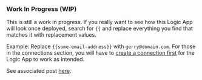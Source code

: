 ### Work In Progress (WIP)

This is still a work in progress. If you really want to see how this Logic App will look once deployed, search for `{{` and replace everything you find that matches it with replacement values.

Example: Replace `{{some-email-address}}` with `gerry@domain.com`. For those in the connections section, you will have to [create a connection first](https://automationadmin.com/2021/02/migrating-logic-apps/) for the Logic App to work as intended.

See associated post [here](https://automationadmin.com/2020/12/la-loop-bookings-results).